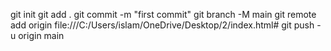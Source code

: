 git init
git add .
git commit -m "first commit"
git branch -M main
git remote add origin file:///C:/Users/islam/OneDrive/Desktop/2/index.html#
git push -u origin main
